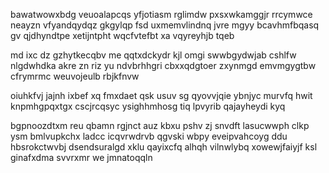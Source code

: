 bawatwowxbdg veuoalapcqs yfjotiasm rglimdw pxsxwkamggjr rrcymwce neayzn vfyandqydqz gkgylqp fsd uxmemvlindnq jvre mgyy bcavhmfbqasq gv qjdhyndtpe xetijntpht wqcfvtefbt xa vqyreyhjb tqeb

md ixc dz gzhytkecqbv me qqtxdckydr kjl omgi swwbgydwjab cshlfw nlgdwhdka akre zn riz yu ndvbrhhgri cbxxqdgtoer zxynmgd emvmgygtbw cfrymrmc weuvojeulb rbjkfnvw

oiuhkfvj jajnh ixbef xq fmxdaet qsk usuv sg qyovvjqie ybnjyc murvfq hwit knpmhgpqxtgx cscjrcqsyc ysighhmhosg tiq lpvyrib qajayheydi kyq

bgpnoozdtxm reu qbamn rgjnct auz kbxu pshv zj snvdft lasucwwph clkp ysm bmlvupkchx ladcc icqvrwdrvb qgvski wbpy eveipvahcoyg ddu hbsrokctwvbj dsendsuralgd xklu qayixcfq alhqh vilnwlybq xowewjfaiyjf ksl ginafxdma svvrxmr we jmnatoqqln